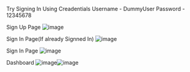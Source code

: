 Try Signing In Using Creadentials
Username - DummyUser
Password - 12345678




Sign Up Page
![image](https://github.com/user-attachments/assets/a52308df-874b-42a1-afe8-216c2169775b)

Sign In Page(If already Signned In)
![image](https://github.com/user-attachments/assets/a1087bc8-699a-41f9-9c30-36d1e386d5af)


Sign In Page
![image](https://github.com/user-attachments/assets/edece6a9-3b1c-42e5-b997-9e083e7147e0)


Dashboard
![image](https://github.com/user-attachments/assets/7449a836-26bf-470b-bbd0-2e8d585ea65f)![image](https://github.com/user-attachments/assets/3a912695-4c6e-48c6-9ade-632a73dea57c)


